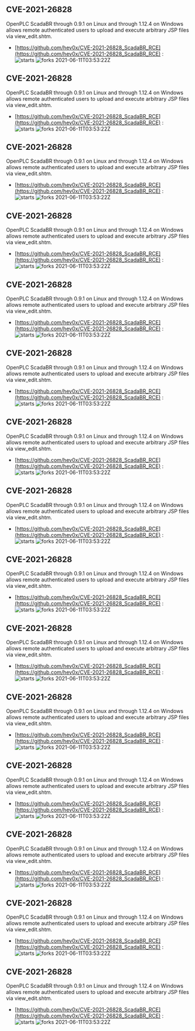 ## CVE-2021-26828
 OpenPLC ScadaBR through 0.9.1 on Linux and through 1.12.4 on Windows allows remote authenticated users to upload and execute arbitrary JSP files via view_edit.shtm.

- [https://github.com/hev0x/CVE-2021-26828_ScadaBR_RCE](https://github.com/hev0x/CVE-2021-26828_ScadaBR_RCE) :  
![starts](https://img.shields.io/github/stars/hev0x/CVE-2021-26828_ScadaBR_RCE.svg) 
![forks](https://img.shields.io/github/forks/hev0x/CVE-2021-26828_ScadaBR_RCE.svg) 
2021-06-11T03:53:22Z

## CVE-2021-26828
 OpenPLC ScadaBR through 0.9.1 on Linux and through 1.12.4 on Windows allows remote authenticated users to upload and execute arbitrary JSP files via view_edit.shtm.

- [https://github.com/hev0x/CVE-2021-26828_ScadaBR_RCE](https://github.com/hev0x/CVE-2021-26828_ScadaBR_RCE) :  
![starts](https://img.shields.io/github/stars/hev0x/CVE-2021-26828_ScadaBR_RCE.svg) 
![forks](https://img.shields.io/github/forks/hev0x/CVE-2021-26828_ScadaBR_RCE.svg) 
2021-06-11T03:53:22Z

## CVE-2021-26828
 OpenPLC ScadaBR through 0.9.1 on Linux and through 1.12.4 on Windows allows remote authenticated users to upload and execute arbitrary JSP files via view_edit.shtm.

- [https://github.com/hev0x/CVE-2021-26828_ScadaBR_RCE](https://github.com/hev0x/CVE-2021-26828_ScadaBR_RCE) :  
![starts](https://img.shields.io/github/stars/hev0x/CVE-2021-26828_ScadaBR_RCE.svg) 
![forks](https://img.shields.io/github/forks/hev0x/CVE-2021-26828_ScadaBR_RCE.svg) 
2021-06-11T03:53:22Z

## CVE-2021-26828
 OpenPLC ScadaBR through 0.9.1 on Linux and through 1.12.4 on Windows allows remote authenticated users to upload and execute arbitrary JSP files via view_edit.shtm.

- [https://github.com/hev0x/CVE-2021-26828_ScadaBR_RCE](https://github.com/hev0x/CVE-2021-26828_ScadaBR_RCE) :  
![starts](https://img.shields.io/github/stars/hev0x/CVE-2021-26828_ScadaBR_RCE.svg) 
![forks](https://img.shields.io/github/forks/hev0x/CVE-2021-26828_ScadaBR_RCE.svg) 
2021-06-11T03:53:22Z

## CVE-2021-26828
 OpenPLC ScadaBR through 0.9.1 on Linux and through 1.12.4 on Windows allows remote authenticated users to upload and execute arbitrary JSP files via view_edit.shtm.

- [https://github.com/hev0x/CVE-2021-26828_ScadaBR_RCE](https://github.com/hev0x/CVE-2021-26828_ScadaBR_RCE) :  
![starts](https://img.shields.io/github/stars/hev0x/CVE-2021-26828_ScadaBR_RCE.svg) 
![forks](https://img.shields.io/github/forks/hev0x/CVE-2021-26828_ScadaBR_RCE.svg) 
2021-06-11T03:53:22Z

## CVE-2021-26828
 OpenPLC ScadaBR through 0.9.1 on Linux and through 1.12.4 on Windows allows remote authenticated users to upload and execute arbitrary JSP files via view_edit.shtm.

- [https://github.com/hev0x/CVE-2021-26828_ScadaBR_RCE](https://github.com/hev0x/CVE-2021-26828_ScadaBR_RCE) :  
![starts](https://img.shields.io/github/stars/hev0x/CVE-2021-26828_ScadaBR_RCE.svg) 
![forks](https://img.shields.io/github/forks/hev0x/CVE-2021-26828_ScadaBR_RCE.svg) 
2021-06-11T03:53:22Z

## CVE-2021-26828
 OpenPLC ScadaBR through 0.9.1 on Linux and through 1.12.4 on Windows allows remote authenticated users to upload and execute arbitrary JSP files via view_edit.shtm.

- [https://github.com/hev0x/CVE-2021-26828_ScadaBR_RCE](https://github.com/hev0x/CVE-2021-26828_ScadaBR_RCE) :  
![starts](https://img.shields.io/github/stars/hev0x/CVE-2021-26828_ScadaBR_RCE.svg) 
![forks](https://img.shields.io/github/forks/hev0x/CVE-2021-26828_ScadaBR_RCE.svg) 
2021-06-11T03:53:22Z

## CVE-2021-26828
 OpenPLC ScadaBR through 0.9.1 on Linux and through 1.12.4 on Windows allows remote authenticated users to upload and execute arbitrary JSP files via view_edit.shtm.

- [https://github.com/hev0x/CVE-2021-26828_ScadaBR_RCE](https://github.com/hev0x/CVE-2021-26828_ScadaBR_RCE) :  
![starts](https://img.shields.io/github/stars/hev0x/CVE-2021-26828_ScadaBR_RCE.svg) 
![forks](https://img.shields.io/github/forks/hev0x/CVE-2021-26828_ScadaBR_RCE.svg) 
2021-06-11T03:53:22Z

## CVE-2021-26828
 OpenPLC ScadaBR through 0.9.1 on Linux and through 1.12.4 on Windows allows remote authenticated users to upload and execute arbitrary JSP files via view_edit.shtm.

- [https://github.com/hev0x/CVE-2021-26828_ScadaBR_RCE](https://github.com/hev0x/CVE-2021-26828_ScadaBR_RCE) :  
![starts](https://img.shields.io/github/stars/hev0x/CVE-2021-26828_ScadaBR_RCE.svg) 
![forks](https://img.shields.io/github/forks/hev0x/CVE-2021-26828_ScadaBR_RCE.svg) 
2021-06-11T03:53:22Z

## CVE-2021-26828
 OpenPLC ScadaBR through 0.9.1 on Linux and through 1.12.4 on Windows allows remote authenticated users to upload and execute arbitrary JSP files via view_edit.shtm.

- [https://github.com/hev0x/CVE-2021-26828_ScadaBR_RCE](https://github.com/hev0x/CVE-2021-26828_ScadaBR_RCE) :  
![starts](https://img.shields.io/github/stars/hev0x/CVE-2021-26828_ScadaBR_RCE.svg) 
![forks](https://img.shields.io/github/forks/hev0x/CVE-2021-26828_ScadaBR_RCE.svg) 
2021-06-11T03:53:22Z

## CVE-2021-26828
 OpenPLC ScadaBR through 0.9.1 on Linux and through 1.12.4 on Windows allows remote authenticated users to upload and execute arbitrary JSP files via view_edit.shtm.

- [https://github.com/hev0x/CVE-2021-26828_ScadaBR_RCE](https://github.com/hev0x/CVE-2021-26828_ScadaBR_RCE) :  
![starts](https://img.shields.io/github/stars/hev0x/CVE-2021-26828_ScadaBR_RCE.svg) 
![forks](https://img.shields.io/github/forks/hev0x/CVE-2021-26828_ScadaBR_RCE.svg) 
2021-06-11T03:53:22Z

## CVE-2021-26828
 OpenPLC ScadaBR through 0.9.1 on Linux and through 1.12.4 on Windows allows remote authenticated users to upload and execute arbitrary JSP files via view_edit.shtm.

- [https://github.com/hev0x/CVE-2021-26828_ScadaBR_RCE](https://github.com/hev0x/CVE-2021-26828_ScadaBR_RCE) :  
![starts](https://img.shields.io/github/stars/hev0x/CVE-2021-26828_ScadaBR_RCE.svg) 
![forks](https://img.shields.io/github/forks/hev0x/CVE-2021-26828_ScadaBR_RCE.svg) 
2021-06-11T03:53:22Z

## CVE-2021-26828
 OpenPLC ScadaBR through 0.9.1 on Linux and through 1.12.4 on Windows allows remote authenticated users to upload and execute arbitrary JSP files via view_edit.shtm.

- [https://github.com/hev0x/CVE-2021-26828_ScadaBR_RCE](https://github.com/hev0x/CVE-2021-26828_ScadaBR_RCE) :  
![starts](https://img.shields.io/github/stars/hev0x/CVE-2021-26828_ScadaBR_RCE.svg) 
![forks](https://img.shields.io/github/forks/hev0x/CVE-2021-26828_ScadaBR_RCE.svg) 
2021-06-11T03:53:22Z

## CVE-2021-26828
 OpenPLC ScadaBR through 0.9.1 on Linux and through 1.12.4 on Windows allows remote authenticated users to upload and execute arbitrary JSP files via view_edit.shtm.

- [https://github.com/hev0x/CVE-2021-26828_ScadaBR_RCE](https://github.com/hev0x/CVE-2021-26828_ScadaBR_RCE) :  
![starts](https://img.shields.io/github/stars/hev0x/CVE-2021-26828_ScadaBR_RCE.svg) 
![forks](https://img.shields.io/github/forks/hev0x/CVE-2021-26828_ScadaBR_RCE.svg) 
2021-06-11T03:53:22Z

## CVE-2021-26828
 OpenPLC ScadaBR through 0.9.1 on Linux and through 1.12.4 on Windows allows remote authenticated users to upload and execute arbitrary JSP files via view_edit.shtm.

- [https://github.com/hev0x/CVE-2021-26828_ScadaBR_RCE](https://github.com/hev0x/CVE-2021-26828_ScadaBR_RCE) :  
![starts](https://img.shields.io/github/stars/hev0x/CVE-2021-26828_ScadaBR_RCE.svg) 
![forks](https://img.shields.io/github/forks/hev0x/CVE-2021-26828_ScadaBR_RCE.svg) 
2021-06-11T03:53:22Z

